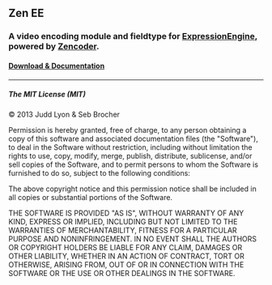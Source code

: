 ## Zen EE
### A video encoding module and fieldtype for [ExpressionEngine](http://ellislab.com/expressionengine.com), powered by [Zencoder](http://zencoder.com).

#### [Download &amp; Documentation](http://juddlyon.github.com/zen-ee/)

<hr />

##### The MIT License (MIT)

&copy; 2013 Judd Lyon &amp; Seb Brocher

Permission is hereby granted, free of charge, to any person obtaining a copy of this software and associated documentation files (the "Software"), to deal in the Software without restriction, including without limitation the rights to use, copy, modify, merge, publish, distribute, sublicense, and/or sell copies of the Software, and to permit persons to whom the Software is furnished to do so, subject to the following conditions:

The above copyright notice and this permission notice shall be included in all copies or substantial portions of the Software.

THE SOFTWARE IS PROVIDED "AS IS", WITHOUT WARRANTY OF ANY KIND, EXPRESS OR IMPLIED, INCLUDING BUT NOT LIMITED TO THE WARRANTIES OF MERCHANTABILITY, FITNESS FOR A PARTICULAR PURPOSE AND NONINFRINGEMENT. IN NO EVENT SHALL THE AUTHORS OR COPYRIGHT HOLDERS BE LIABLE FOR ANY CLAIM, DAMAGES OR OTHER LIABILITY, WHETHER IN AN ACTION OF CONTRACT, TORT OR OTHERWISE, ARISING FROM, OUT OF OR IN CONNECTION WITH THE SOFTWARE OR THE USE OR OTHER DEALINGS IN THE SOFTWARE.